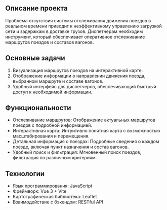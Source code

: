 ## Описание проекта

Проблема отсутствия системы отслеживания движения поездов в реальном времени приводит к неэффективному управлению загрузкой сети и задержкам в доставке грузов. Диспетчерам необходим инструмент, который обеспечивает оперативное отслеживание маршрутов поездов и составов вагонов.

## Основные задачи
1. Визуализация маршрутов поездов на интерактивной карте.
2. Отображение информации о направлении движения поезда, выбранном маршруте и составе вагонов.
3. Удобный интерфейс для диспетчеров, обеспечивающий быстрый доступ к необходимой информации.
## Функциональности
- Отслеживание маршрутов: Отображение актуальных маршрутов поездов с подробной информацией.
- Интерактивная карта: Интуитивно понятная карта с возможностью масштабирования и перемещения.
- Детальная информация о поездах: Подробные сведения о каждом поезде, включая пункт назначения и состав вагонов.
- Удобный поиск и фильтрация: Мгновенный поиск поездов, фильтрация по различным критериям.
## Технологии
- Язык программирования: JavaScript
- Фреймворк: Vue 3 + Vite
- Картографическая библиотека: Leaflet
- Взаимодействие с бэкендом: RESTful API